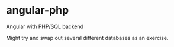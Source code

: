 # angular-php
Angular with PHP/SQL backend

Might try and swap out several different databases as an exercise.
